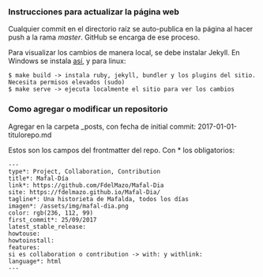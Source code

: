 ### Instrucciones para actualizar la página web

Cualquier commit en el directorio raíz se auto-publica en la página al hacer push a la rama _master_. GitHub se encarga de ese proceso.

Para visualizar los cambios de manera local, se debe instalar Jekyll. En Windows se instala [así](https://jwillmer.de/blog/tutorial/how-to-install-jekyll-and-pages-gem-on-windows-10-x46), y para linux:

```
$ make build -> instala ruby, jekyll, bundler y los plugins del sitio. Necesita permisos elevados (sudo)
$ make serve -> ejecuta localmente el sitio para ver los cambios
```

### Como agregar o modificar un repositorio

Agregar en la carpeta _posts, con fecha de initial commit: 2017-01-01-titulorepo.md

Estos son los campos del frontmatter del repo. Con * los obligatorios:

```
---
type*: Project, Collaboration, Contribution 
title*: Mafal-Día
link*: https://github.com/FdelMazo/Mafal-Dia
site: https://fdelmazo.github.io/Mafal-Dia/
tagline*: Una historieta de Mafalda, todos los días
imagen*: /assets/img/mafal-dia.png
color: rgb(236, 112, 99)
first_commit*: 25/09/2017
latest_stable_release:
howtouse:
howtoinstall:
features:
si es collaboration o contribution -> with: y withlink:
language*: html
---
```
